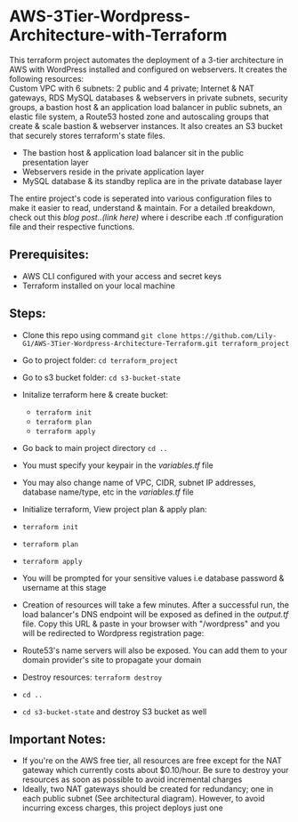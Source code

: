 # AWS-3Tier-Wordpress-Architecture-with-Terraform
This terraform project automates the deployment of a 3-tier architecture in AWS with WordPress installed and configured on webservers. It creates the following resources:  
Custom VPC with 6 subnets: 2 public and 4 private; Internet & NAT gateways, RDS MySQL databases & webservers in private subnets, security groups, a bastion host & an application load balancer in public subnets, an elastic file system, a Route53 hosted zone and autoscaling groups that create & scale bastion & webserver instances. It also creates an S3 bucket that securely stores terraform's state files.  


- The bastion host & application load balancer sit in the public presentation layer  
- Webservers reside in the private application layer  
- MySQL database & its standby replica are in the private database layer  

The entire project's code is seperated into various configuration files to make it easier to read, understand & maintain. For a detailed breakdown, check out this *blog post..(link here)* where i describe each .tf configuration file and their respective functions.    

## Prerequisites:  
- AWS CLI configured with your access and secret keys  
- Terraform installed on your local machine

## Steps:  
- Clone this repo using command `git clone https://github.com/Lily-G1/AWS-3Tier-Wordpress-Architecture-Terraform.git terraform_project`  
- Go to project folder: `cd terraform_project`  
- Go to s3 bucket folder: `cd s3-bucket-state`  
- Initalize terraform here & create bucket:  
  - `terraform init`  
  - `terraform plan`  
  - `terraform apply`
- Go back to main project directory `cd ..`
- You must specify your keypair in the *variables.tf* file  
- You may also change name of VPC, CIDR, subnet IP addresses, database name/type, etc in the *variables.tf* file  
- Initialize terraform, View project plan & apply plan:  
- `terraform init`  
- `terraform plan`  
- `terraform apply`  
- You will be prompted for your sensitive values i.e database password & username at this stage  
- Creation of resources will take a few minutes. After a successful run, the load balancer's DNS endpoint will be exposed as defined in the *output.tf* file. Copy this URL & paste in your browser with "/wordpress" and you will be redirected to Wordpress registration page:  



- Route53's name servers will also be exposed. You can add them to your domain provider's site to propagate your domain  
- Destroy resources: `terraform destroy`  
- `cd ..`  
- `cd s3-bucket-state` and destroy S3 bucket as well  

## Important Notes:  
* If you're on the AWS free tier, all resources are free except for the NAT gateway which currently costs about $0.10/hour. Be sure to destroy your resources as soon as possible to avoid incremental charges   
* Ideally, two NAT gateways should be created for redundancy; one in each public subnet (See architectural diagram). However, to avoid incurring excess charges, this project deploys just one  


